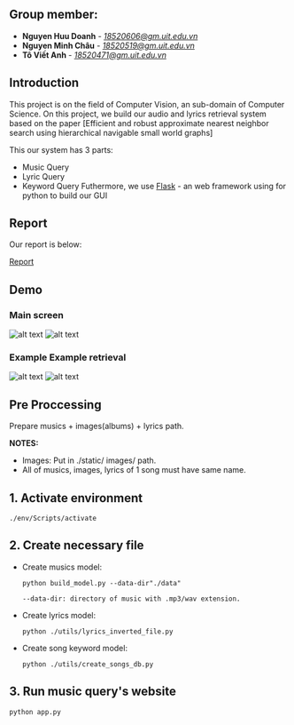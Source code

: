 ## Group member:
* **Nguyen Huu Doanh** - *18520606@gm.uit.edu.vn*
* **Nguyen Minh Châu** - *18520519@gm.uit.edu.vn*
* **Tô Viết Anh** - *18520471@gm.uit.edu.vn*
## Introduction
This project is on the field of Computer Vision, an sub-domain of Computer Science. On this project, we build our audio and lyrics retrieval system based on the paper [Efficient and robust approximate nearest neighbor search using hierarchical navigable small world graphs]

This our system has 3 parts:

* Music Query
* Lyric Query
* Keyword Query
Futhermore, we use [Flask](https://flask.palletsprojects.com/en/1.1.x/) - an web framework using for python to build our GUI
## Report

Our report is below:

[Report](Report.pdf)

## Demo
### Main screen

![alt text](https://github.com/huudoanh123qn/Retrieve-Audio-and-Lyrics-with-HNSW/tree/master/static/images/main.jpg)
![alt text](https://github.com/huudoanh123qn/Retrieve-Audio-and-Lyrics-with-HNSW/tree/master/static/images/main1.jpg)

### Example Example retrieval

![alt text](https://github.com/huudoanh123qn/Retrieve-Audio-and-Lyrics-with-HNSW/tree/master/static/images/demo1.jpg)
![alt text](https://github.com/huudoanh123qn/Retrieve-Audio-and-Lyrics-with-HNSW/tree/master/static/images/demo2.jpg)

## Pre Proccessing

Prepare musics + images(albums) + lyrics path.

**NOTES:**
* Images: Put in ./static/ images/ path.
* All of musics, images, lyrics of 1 song must have same name.

## 1. Activate environment

    ./env/Scripts/activate

## 2. Create necessary file

* Create musics model:

      python build_model.py --data-dir"./data"

      --data-dir: directory of music with .mp3/wav extension.

* Create lyrics model:

      python ./utils/lyrics_inverted_file.py

* Create song keyword model:

      python ./utils/create_songs_db.py

    
## 3. Run music query's website

    python app.py
    
